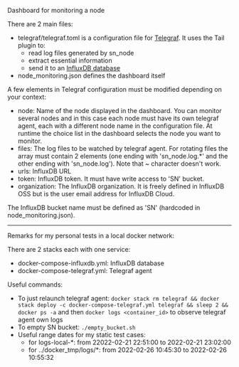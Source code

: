 Dashboard for monitoring a node

There are 2 main files:
- telegraf/telegraf.toml is a configuration file for [Telegraf](https://docs.influxdata.com/telegraf/v1.21/). It uses the Tail plugin to:
    - read log files generated by sn_node
    - extract essential information
    - send it to an [InfluxDB database](https://docs.influxdata.com/)
- node_monitoring.json defines the dashboard itself

A few elements in Telegraf configuration must be modified depending on your context:
- node: Name of the node displayed in the dashboard. You can monitor several nodes and in this case each node must have its own telegraf agent, each with a different node name in the configuration file. At runtime the choice list in the dashboard selects the node you want to monitor.
- files: The log files to be watched by telegraf agent. For rotating files the array must contain 2 elements (one ending with 'sn_node.log.*' and the other ending with 'sn_node.log'). Note that ~ character doesn't work.
- urls: InfluxDB URL
- token: InfluxDB token. It must have write access to 'SN' bucket.
- organization: The InfluxDB organization. It is freely defined in InfluxDB OSS but is the user email address for InfluxDB Cloud.

The InfluxDB bucket name must be defined as 'SN' (hardcoded in node_monitoring.json).

---

Remarks for my personal tests in a local docker network:

There are 2 stacks each with one service:
- docker-compose-influxdb.yml: InfluxDB database
- docker-compose-telegraf.yml: Telegraf agent

Useful commands:
- To just relaunch telegraf agent: `docker stack rm telegraf && docker stack deploy -c docker-compose-telegraf.yml telegraf && sleep 2 && docker ps -a` and then `docker logs <container_id>` to observe telegraf agent own logs
- To empty SN bucket: `./empty_bucket.sh`
- Useful range dates for my static test cases:
  - for logs-local-*: from 22022-02-21 22:51:00 to 2022-02-21 23:02:00
  - for ../docker_tmp/logs/*: from 2022-02-26 10:45:30 to 2022-02-26 10:55:32
